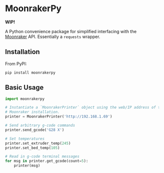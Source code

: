 # MoonrakerPy

**WIP!**

A Python convenience package for simplified interfacing with the [Moonraker](https://github.com/Arksine/moonraker) API. Essentially a `requests` wrapper.

## Installation
From PyPI:

    pip install moonrakerpy

## Basic Usage

```py
import moonrakerpy

# Instantiate a `MoonrakerPrinter` object using the web/IP address of the target
# Moonraker installation.
printer = MoonrakerPrinter('http://192.168.1.69')

# Send arbitrary g-code commands
printer.send_gcode('G28 X')

# Set temperatures
printer.set_extruder_temp(245)
printer.set_bed_temp(105)

# Read in g-code terminal messages
for msg in printer.get_gcode(count=5):
    printer(msg)
```
